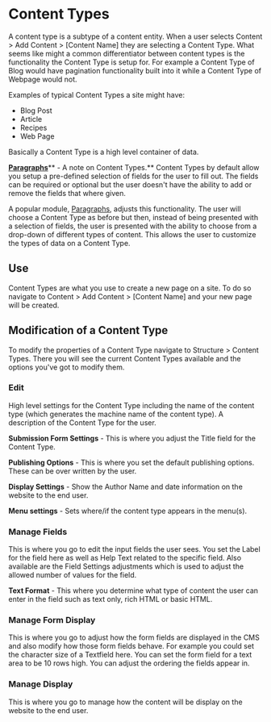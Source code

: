 # Content Types

A content type is a subtype of a content entity. When a user selects Content &gt; Add Content &gt; \[Content Name\] they are selecting a Content Type. What seems like might a common differentiator between content types is the functionality the Content Type is setup for. For example a Content Type of Blog would have pagination functionality built into it while a Content Type of Webpage would not.

Examples of typical Content Types a site might have:

* Blog Post
* Article
* Recipes
* Web Page

Basically a Content Type is a high level container of data.

[**Paragraphs**](https://www.drupal.org/project/paragraphs)** - A note on Content Types.** Content Types by default allow you setup a pre-defined selection of fields for the user to fill out. The fields can be required or optional but the user doesn't have the ability to add or remove the fields that where given.

A popular module, [Paragraphs](https://www.drupal.org/project/paragraphs), adjusts this functionality. The user will choose a Content Type as before but then, instead of being presented with a selection of fields, the user is presented with the ability to choose from a drop-down of different types of content. This allows the user to customize the types of data on a Content Type.

## Use

Content Types are what you use to create a new page on a site. To do so navigate to Content &gt; Add Content &gt; \[Content Name\] and your new page will be created.

## Modification of a Content Type

To modify the properties of a Content Type navigate to Structure &gt; Content Types. There you will see the current Content Types available and the options you've got to modify them.

### Edit

High level settings for the Content Type including the name of the content type \(which generates the machine name of the content type\). A description of the Content Type for the user.

**Submission Form Settings** - This is where you adjust the Title field for the Content Type.

**Publishing Options** - This is where you set the default publishing options. These can be over written by the user.

**Display Settings**  - Show the Author Name and date information on the website to the end user.

**Menu settings** - Sets where/if the content type appears in the menu\(s\).

### Manage Fields

This is where you go to edit the input fields the user sees. You set the Label for the field here as well as Help Text related to the specific field. Also available are the Field Settings adjustments which is used to adjust the allowed number of values for the field.

**Text Format** - This where you determine what type of content the user can enter in the field such as text only, rich HTML or basic HTML.

### Manage Form Display

This is where you go to adjust how the form fields are displayed in the CMS and also modify how those form fields behave. For example you could set the character size of a Textfield here. You can set the form field for a text area to be 10 rows high. You can adjust the ordering the fields appear in.

### Manage Display

This is where you go to manage how the content will be display on the website to the end user. 

